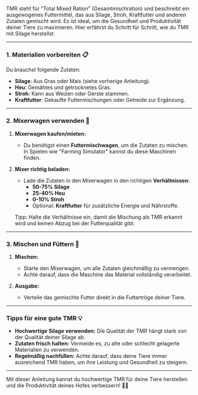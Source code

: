 TMR steht für "Total Mixed Ration" (Gesamtmischration) und beschreibt ein ausgewogenes Futtermittel, das aus Silage, Stroh, Kraftfutter und anderen Zutaten gemischt wird. Es ist ideal, um die Gesundheit und Produktivität deiner Tiere zu maximieren. Hier erfährst du Schritt für Schritt, wie du TMR mit Silage herstellst.  

---

### **1. Materialien vorbereiten** 📋  
Du brauchst folgende Zutaten:  
- **Silage**: Aus Gras oder Mais (siehe vorherige Anleitung).  
- **Heu**: Gemähtes und getrocknetes Gras.  
- **Stroh**: Kann aus Weizen oder Gerste stammen.  
- **Kraftfutter**: Gekaufte Futtermischungen oder Getreide zur Ergänzung.  

---

### **2. Mixerwagen verwenden** 🚜  
1. **Mixerwagen kaufen/mieten:**  
   - Du benötigst einen **Futtermischwagen**, um die Zutaten zu mischen. In Spielen wie "Farming Simulator" kannst du diese Maschinen finden.  

2. **Mixer richtig beladen:**  
   - Lade die Zutaten in den Mixerwagen in den richtigen **Verhältnissen**:  
     - **50-75% Silage**  
     - **25-40% Heu**  
     - **0-10% Stroh**  
     - Optional: **Kraftfutter** für zusätzliche Energie und Nährstoffe.  

   Tipp: Halte die Verhältnisse ein, damit die Mischung als TMR erkannt wird und keinen Abzug bei der Futterqualität gibt.  

---

### **3. Mischen und Füttern** 🐄  
1. **Mischen:**  
   - Starte den Mixerwagen, um alle Zutaten gleichmäßig zu vermengen.  
   - Achte darauf, dass die Maschine das Material vollständig verarbeitet.  

2. **Ausgabe:**  
   - Verteile das gemischte Futter direkt in die Futtertröge deiner Tiere.  

---

### **Tipps für eine gute TMR** 💡  
- **Hochwertige Silage verwenden:** Die Qualität der TMR hängt stark von der Qualität deiner Silage ab.  
- **Zutaten frisch halten:** Vermeide es, zu alte oder schlecht gelagerte Materialien zu verwenden.  
- **Regelmäßig nachfüllen:** Achte darauf, dass deine Tiere immer ausreichend TMR haben, um ihre Leistung und Gesundheit zu steigern.  

---

Mit dieser Anleitung kannst du hochwertige TMR für deine Tiere herstellen und die Produktivität deines Hofes verbessern! 🐄🚜